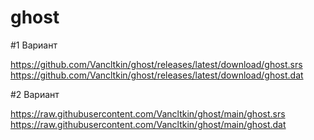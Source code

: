 # ghost

#1 Вариант

https://github.com/Vancltkin/ghost/releases/latest/download/ghost.srs
https://github.com/Vancltkin/ghost/releases/latest/download/ghost.dat

#2 Вариант

https://raw.githubusercontent.com/Vancltkin/ghost/main/ghost.srs
https://raw.githubusercontent.com/Vancltkin/ghost/main/ghost.dat
